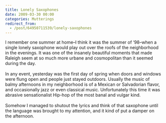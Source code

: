 ```yaml
---
title: Lonely Saxophones
date: 2009-03-30 00:00
categories: Mutterings
redirect_from:
  - /post/64950711539/lonely-saxophones
---
```

I remember one summer at home&ndash;I think it was the summer of &lsquo;98&ndash;when a single lonely saxophone would play out over the roofs of the neighborhood in the evenings. It was one of the insanely beautiful moments that made Raleigh seem at so much more urbane and cosmopolitan than it seemed during the day.<br/><br/>In any event, yesterday was the first day of spring when doors and windows were flung open and people just stayed outdoors. Usually the music of balmy afternoons in my neighborhood is of a Mexican or Salvadorian flavor, and occasionally jazz or even classical music. Unfortunately this time it was abrasive sensationalist Hip-hop of the most banal and vulgar kind.<br/><br/>Somehow I managed to shutout the lyrics and think of that saxophone until the language was brought to my attention, and it kind of put a damper on the afternoon.
